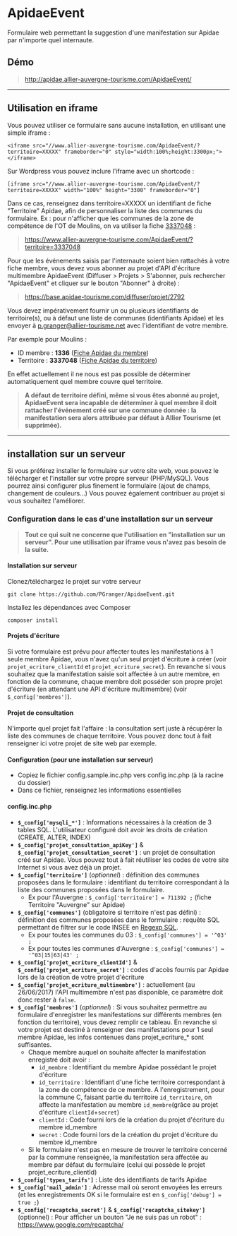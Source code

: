 # ApidaeEvent

Formulaire web permettant la suggestion d'une manifestation sur Apidae par n'importe quel internaute.

## Démo
>http://apidae.allier-auvergne-tourisme.com/ApidaeEvent/

_____
## Utilisation en iframe
Vous pouvez utiliser ce formulaire sans aucune installation, en utilisant une simple iframe :
```
<iframe src="//www.allier-auvergne-tourisme.com/ApidaeEvent/?territoire=XXXXX" frameborder="0" style="width:100%;height:3300px;"></iframe>
```
Sur Wordpress vous pouvez inclure l'iframe avec un shortcode :
```
[iframe src="//www.allier-auvergne-tourisme.com/ApidaeEvent/?territoire=XXXXX" width="100%" height="3300" frameborder="0"]
```
Dans ce cas, renseignez dans territoire=XXXXX un identifiant de fiche "Territoire" Apidae, afin de personnaliser la liste des communes du formulaire.
Ex : pour n'afficher que les communes de la zone de compétence de l'OT de Moulins, on va utiliser la fiche [3337048](https://base.apidae-tourisme.com/consulter/objet-touristique/3337048) :

>https://www.allier-auvergne-tourisme.com/ApidaeEvent/?territoire=3337048

Pour que les événements saisis par l'internaute soient bien rattachés à votre fiche membre, vous devez vous abonner au projet d'API d'écriture multimembre ApidaeEvent (Diffuser > Projets > S'abonner, puis rechercher "ApidaeEvent" et cliquer sur le bouton "Abonner" à droite) :

>https://base.apidae-tourisme.com/diffuser/projet/2792

Vous devez impérativement fournir un ou plusieurs identifiants de territoire(s), ou à défaut une liste de communes (identifiants Apidae) et les envoyer à p.granger@allier-tourisme.net avec l'identifiant de votre membre.

Par exemple pour Moulins :

* ID membre : **1336** ([Fiche Apidae du membre](https://base.apidae-tourisme.com/administrer/membre-sitra/1336))
* Territoire : **3337048** ([Fiche Apidae du territoire](https://base.apidae-tourisme.com/consulter/objet-touristique/3337048))

En effet actuellement il ne nous est pas possible de déterminer automatiquement quel membre couvre quel territoire.
> **A défaut de territoire défini, même si vous êtes abonné au projet, ApidaeEvent sera incapable de déterminer à quel membre il doit rattacher l'événement créé sur une commune donnée : la manifestation sera alors attribuée par défaut à Allier Tourisme (et supprimée).**

_______

## installation sur un serveur

Si vous préférez installer le formulaire sur votre site web, vous pouvez le télécharger et l'installer sur votre propre serveur (PHP/MySQL).
Vous pourrez ainsi configurer plus finement le formulaire (ajout de champs, changement de couleurs...)
Vous pouvez également contribuer au projet si vous souhaitez l'améliorer.

### Configuration dans le cas d'une installation sur un serveur

> **Tout ce qui suit ne concerne que l'utilisation en "installation sur un serveur". Pour une utilisation par iframe vous n'avez pas besoin de la suite.**

#### Installation sur serveur
Clonez/téléchargez le projet sur votre serveur

```
git clone https://github.com/PGranger/ApidaeEvent.git
```

Installez les dépendances avec Composer

```
composer install
```

#### Projets d'écriture
Si votre formulaire est prévu pour affecter toutes les manifestations à 1 seule membre Apidae, vous n'avez qu'un seul projet d'écriture à créer (voir `projet_ecriture_clientId` et `projet_ecriture_secret`).
En revanche si vous souhaitez que la manifestation saisie soit affectée à un autre membre, en fonction de la commune, chaque membre doit posséder son propre projet d'écriture (en attendant une API d'écriture multimembre) (voir `$_config['membres']`).

#### Projet de consultation
N'importe quel projet fait l'affaire : la consultation sert juste à récupérer la liste des communes de chaque territoire. Vous pouvez donc tout à fait renseigner ici votre projet de site web par exemple.

#### Configuration (pour une installation sur serveur)
* Copiez le fichier config.sample.inc.php vers config.inc.php (à la racine du dossier)
* Dans ce fichier, renseignez les informations essentielles

#### config.inc.php
* **`$_config['mysqli_*']`** : Informations nécessaires à la création de 3 tables SQL. L'utilisateur configuré doit avoir les droits de création (CREATE, ALTER, INDEX)
* **`$_config['projet_consultation_apiKey']`** & **`$_config['projet_consultation_secret']`** : un projet de consultation créé sur Apidae. Vous pouvez tout à fait réutiliser les codes de votre site Internet si vous avez déjà un projet.
* **`$_config['territoire']`** (*optionnel*) : définition des communes proposées dans le formulaire : identifiant du territoire correspondant à la liste des communes proposées dans le formulaire.
	* Ex pour l'Auvergne : `$_config['territoire'] = 711392 ;` (fiche Territoire "Auvergne" sur Apidae)
* **`$_config['communes']`** (obligatoire si territoire n'est pas défini) : définition des communes proposées dans le formulaire : requête SQL permettant de filtrer sur le code INSEE en [Regexp SQL](http://www.tutorialspoint.com/mysql/mysql-regexps.htm).
	* Ex pour toutes les communes du 03 : `$_config['communes'] = '^03' ;`
	* Ex pour toutes les communes d'Auvergne : `$_config['communes'] = '^03|15|63|43' ;`
* **`$_config['projet_ecriture_clientId']`** & **`$_config['projet_ecriture_secret']`** : codes d'accès fournis par Apidae lors de la création de votre projet d'écriture
* **`$_config['projet_ecriture_multimembre']`** : actuellement (au 26/06/2017) l'API multimembre n'est pas disponible, ce paramètre doit donc rester à `false`.
* **`$_config['membres']`** (*optionnel*) : Si vous souhaitez permettre au formulaire d'enregistrer les manifestations sur différents membres (en fonction du territoire), vous devez remplir ce tableau. En revanche si votre projet est destiné à renseigner des manifestations pour 1 seul membre Apidae, les infos contenues dans projet_ecriture_* sont suffisantes.
	* Chaque membre auquel on souhaite affecter la manifestation enregistré doit avoir :
		* `id_membre` : Identifiant du membre Apidae possédant le projet d'écriture
		* `id_territoire` : Identifiant d'une fiche territoire correspondant à la zone de compétence de ce membre. A l'enregistrement, pour la commune C, faisant partie du territoire `id_territoire`, on affecte la manifestation au membre `id_membre`(grâce au projet d'écriture `clientId`+`secret`)
		* `clientId` : Code fourni lors de la création du projet d'écriture du membre id_membre
		* `secret` : Code fourni lors de la création du projet d'écriture du membre id_membre
	* Si le formulaire n'est pas en mesure de trouver le territoire concerné par la commune renseignée, la manifestation sera affectée au membre par défaut du formulaire (celui qui possède le projet projet_ecriture_clientId)
* **`$_config['types_tarifs']`** : Liste des identifiants de tarifs Apidae
* **`$_config['mail_admin']`** : Adresse mail où seront envoyées les erreurs (et les enregistrements OK si le formulaire est en `$_config['debug'] = true ;`)
* **`$_config['recaptcha_secret']`** & **`$_config['recaptcha_sitekey']`** (optionnel) : Pour afficher un bouton "Je ne suis pas un robot" : https://www.google.com/recaptcha/
